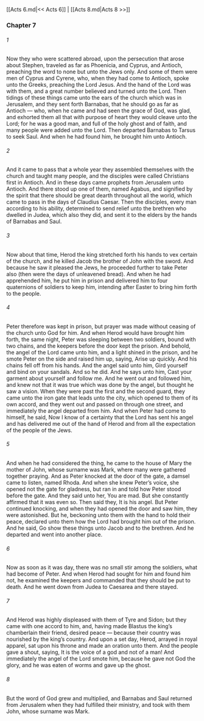 [[Acts 6.md|<< Acts 6]]  |  [[Acts 8.md|Acts 8 >>]]

### Chapter 7
###### 1
Now they who were scattered abroad, upon the persecution that arose about Stephen, traveled as far as Phoenicia, and Cyprus, and Antioch, preaching the word to none but unto the Jews only. And some of them were men of Cyprus and Cyrene, who, when they had come to Antioch, spoke unto the Greeks, preaching the Lord Jesus. And the hand of the Lord was with them, and a great number believed and turned unto the Lord. Then tidings of these things came unto the ears of the church which was in Jerusalem, and they sent forth Barnabas, that he should go as far as Antioch — who, when he came and had seen the grace of God, was glad, and exhorted them all that with purpose of heart they would cleave unto the Lord; for he was a good man, and full of the holy ghost and of faith, and many people were added unto the Lord. Then departed Barnabas to Tarsus to seek Saul. And when he had found him, he brought him unto Antioch.

###### 2
And it came to pass that a whole year they assembled themselves with the church and taught many people, and the disciples were called Christians first in Antioch. And in these days came prophets from Jerusalem unto Antioch. And there stood up one of them, named Agabus, and signified by the spirit that there should be great dearth throughout all the world, which came to pass in the days of Claudius Caesar. Then the disciples, every man according to his ability, determined to send relief unto the brethren who dwelled in Judea, which also they did, and sent it to the elders by the hands of Barnabas and Saul.

###### 3
Now about that time, Herod the king stretched forth his hands to vex certain of the church, and he killed Jacob the brother of John with the sword. And because he saw it pleased the Jews, he proceeded further to take Peter also (then were the days of unleavened bread). And when he had apprehended him, he put him in prison and delivered him to four quaternions of soldiers to keep him, intending after Easter to bring him forth to the people.

###### 4
Peter therefore was kept in prison, but prayer was made without ceasing of the church unto God for him. And when Herod would have brought him forth, the same night, Peter was sleeping between two soldiers, bound with two chains, and the keepers before the door kept the prison. And behold, the angel of the Lord came unto him, and a light shined in the prison, and he smote Peter on the side and raised him up, saying, Arise up quickly. And his chains fell off from his hands. And the angel said unto him, Gird yourself and bind on your sandals. And so he did. And he says unto him, Cast your garment about yourself and follow me. And he went out and followed him, and knew not that it was true which was done by the angel, but thought he saw a vision. When they were past the first and the second guard, they came unto the iron gate that leads unto the city, which opened to them of its own accord, and they went out and passed on through one street, and immediately the angel departed from him. And when Peter had come to himself, he said, Now I know of a certainty that the Lord has sent his angel and has delivered me out of the hand of Herod and from all the expectation of the people of the Jews.

###### 5
And when he had considered the thing, he came to the house of Mary the mother of John, whose surname was Mark, where many were gathered together praying. And as Peter knocked at the door of the gate, a damsel came to listen, named Rhoda. And when she knew Peter’s voice, she opened not the gate for gladness, but ran in and told how Peter stood before the gate. And they said unto her, You are mad. But she constantly affirmed that it was even so. Then said they, It is his angel. But Peter continued knocking, and when they had opened the door and saw him, they were astonished. But he, beckoning unto them with the hand to hold their peace, declared unto them how the Lord had brought him out of the prison. And he said, Go show these things unto Jacob and to the brethren. And he departed and went into another place.

###### 6
Now as soon as it was day, there was no small stir among the soldiers, what had become of Peter. And when Herod had sought for him and found him not, he examined the keepers and commanded that they should be put to death. And he went down from Judea to Caesarea and there stayed.

###### 7
And Herod was highly displeased with them of Tyre and Sidon; but they came with one accord to him, and, having made Blastus the king’s chamberlain their friend, desired peace — because their country was nourished by the king’s country. And upon a set day, Herod, arrayed in royal apparel, sat upon his throne and made an oration unto them. And the people gave a shout, saying, It is the voice of a god and not of a man! And immediately the angel of the Lord smote him, because he gave not God the glory, and he was eaten of worms and gave up the ghost.

###### 8
But the word of God grew and multiplied, and Barnabas and Saul returned from Jerusalem when they had fulfilled their ministry, and took with them John, whose surname was Mark.
